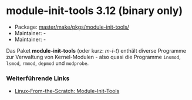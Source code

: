 # module-init-tools 3.12 (binary only)
 - Package: [master/make/pkgs/module-init-tools/](https://github.com/Freetz-NG/freetz-ng/tree/master/make/pkgs/module-init-tools/)
 - Maintainer: -
 - Maintainer: -

Das Paket **module-init-tools** (oder kurz: *m-i-t*) enthält diverse
Programme zur Verwaltung von Kernel-Modulen - also quasi die Programme
`insmod`, `lsmod`, `rmmod`, `depmod` und `modprobe`.

### Weiterführende Links

-   [Linux-From-the-Scratch:
    Module-Init-Tools](http://oss.erdfunkstelle.de/lfs-de/6.0/online/chapter06/module-init-tools.html)

